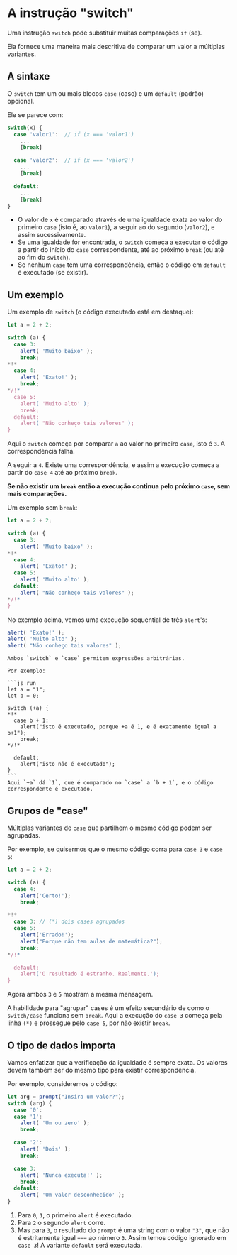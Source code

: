 # A instrução "switch"

Uma instrução `switch` pode substituir muitas comparações `if` (se).

Ela fornece uma maneira mais descritiva de comparar um valor a múltiplas variantes.

## A sintaxe

O `switch` tem um ou mais blocos `case` (caso) e um `default` (padrão) opcional.

Ele se parece com:

```js no-beautify
switch(x) {
  case 'valor1':  // if (x === 'valor1')
    ...
    [break]

  case 'valor2':  // if (x === 'valor2')
    ...
    [break]

  default:
    ...
    [break]
}
```

- O valor de `x` é comparado através de uma igualdade exata ao valor do primeiro `case` (isto é, ao `valor1`), a seguir ao do segundo (`valor2`), e assim sucessivamente.
- Se uma igualdade for encontrada, o `switch` começa a executar o código a partir do início do `case` correspondente, até ao próximo `break` (ou até ao fim do `switch`).
- Se nenhum `case` tem uma correspondência, então o código em `default` é executado (se existir).

## Um exemplo

Um exemplo de `switch` (o código executado está em destaque):

```js run
let a = 2 + 2;

switch (a) {
  case 3:
    alert( 'Muito baixo' );
    break;
*!*
  case 4:
    alert( 'Exato!' );
    break;
*/!*
  case 5:
    alert( 'Muito alto' );
    break;
  default:
    alert( "Não conheço tais valores" );
}
```

Aqui o `switch` começa por comparar `a` ao valor no primeiro `case`, isto é `3`. A correspondência falha.

A seguir a `4`. Existe uma correspondência, e assim a execução começa a partir do `case 4` até ao próximo `break`.

**Se não existir um `break` então a execução continua pelo próximo `case`, sem mais comparações.**

Um exemplo sem `break`:

```js run
let a = 2 + 2;

switch (a) {
  case 3:
    alert( 'Muito baixo' );
*!*
  case 4:
    alert( 'Exato!' );
  case 5:
    alert( 'Muito alto' );
  default:
    alert( "Não conheço tais valores" );
*/!*
}
```

No exemplo acima, vemos uma execução sequential de três `alert`'s:

```js
alert( 'Exato!' );
alert( 'Muito alto' );
alert( "Não conheço tais valores" );
```

````smart header="Qualquer expressão pode servir de argumento a 'switch/case'"
Ambos `switch` e `case` permitem expressões arbitrárias.

Por exemplo:

```js run
let a = "1";
let b = 0;

switch (+a) {
*!*
  case b + 1:
    alert("isto é executado, porque +a é 1, e é exatamente igual a b+1");
    break;
*/!*

  default:
    alert("isto não é executado");
}
```
Aqui `+a` dá `1`, que é comparado no `case` a `b + 1`, e o código correspondente é executado.
````

## Grupos de "case"

Múltiplas variantes de `case` que partilhem o mesmo código podem ser agrupadas.

Por exemplo, se quisermos que o mesmo código corra para `case 3` e `case 5`:

```js run no-beautify
let a = 2 + 2;

switch (a) {
  case 4:
    alert('Certo!');
    break;

*!*
  case 3: // (*) dois cases agrupados
  case 5:
    alert('Errado!');
    alert("Porque não tem aulas de matemática?");
    break;
*/!*

  default:
    alert('O resultado é estranho. Realmente.');
}
```

Agora ambos `3` e `5` mostram a mesma mensagem.

A habilidade para "agrupar" cases é um efeito secundário de como o `switch/case` funciona sem `break`. Aqui a execução do `case 3` começa pela linha `(*)` e prossegue pelo `case 5`, por não existir `break`.

## O tipo de dados importa

Vamos enfatizar que a verificação da igualdade é sempre exata. Os valores devem também ser do mesmo tipo para existir correspondência.

Por exemplo, consideremos o código:

```js run
let arg = prompt("Insira um valor?");
switch (arg) {
  case '0':
  case '1':
    alert( 'Um ou zero' );
    break;

  case '2':
    alert( 'Dois' );
    break;

  case 3:
    alert( 'Nunca executa!' );
    break;
  default:
    alert( 'Um valor desconhecido' );
}
```

1. Para `0`, `1`, o primeiro `alert` é executado.
2. Para `2` o segundo `alert` corre.
3. Mas para `3`, o resultado do `prompt` é uma string com o valor `"3"`, que não é estritamente igual `===` ao número `3`. Assim temos código ignorado em `case 3`! A variante `default` será executada.
